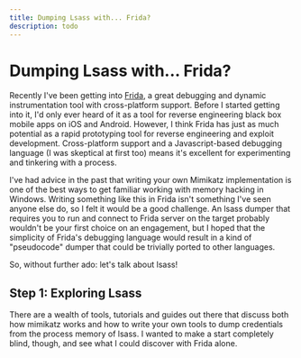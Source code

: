 ```yaml
---
title: Dumping Lsass with... Frida?
description: todo
---
```


# Dumping Lsass with... Frida?

Recently I've been getting into [Frida](https://frida.re/), a great debugging and dynamic instrumentation tool with cross-platform support. Before I started getting into it, I'd only ever heard of it as a tool for reverse engineering black box mobile apps on iOS and Android. However, I think Frida has just as much potential as a rapid prototyping tool for reverse engineering and exploit development. Cross-platform support and a Javascript-based debugging language (I was skeptical at first too) means it's excellent for experimenting and tinkering with a process.

I've had advice in the past that writing your own Mimikatz implementation is one of the best ways to get familiar working with memory hacking in Windows. Writing something like this in Frida isn't something I've seen anyone else do, so I felt it would be a good challenge. An lsass dumper that requires you to run and connect to Frida server on the target probably wouldn't be your first choice on an engagement, but I hoped that the simplicity of Frida's debugging language would result in a kind of "pseudocode" dumper that could be trivially ported to other languages.

So, without further ado: let's talk about lsass!

## Step 1: Exploring Lsass

There are a wealth of tools, tutorials and guides out there that discuss both how mimikatz works and how to write your own tools to dump credentials from the process memory of lsass. I wanted to make a start completely blind, though, and see what I could discover with Frida alone.


<!--
Resources that helped me, which I should credit:

https://blog.xpnsec.com/exploring-mimikatz-part-1/
https://www.matteomalvica.com/blog/2020/01/20/mimikatz-lsass-dump-windg-pykd/
-->
